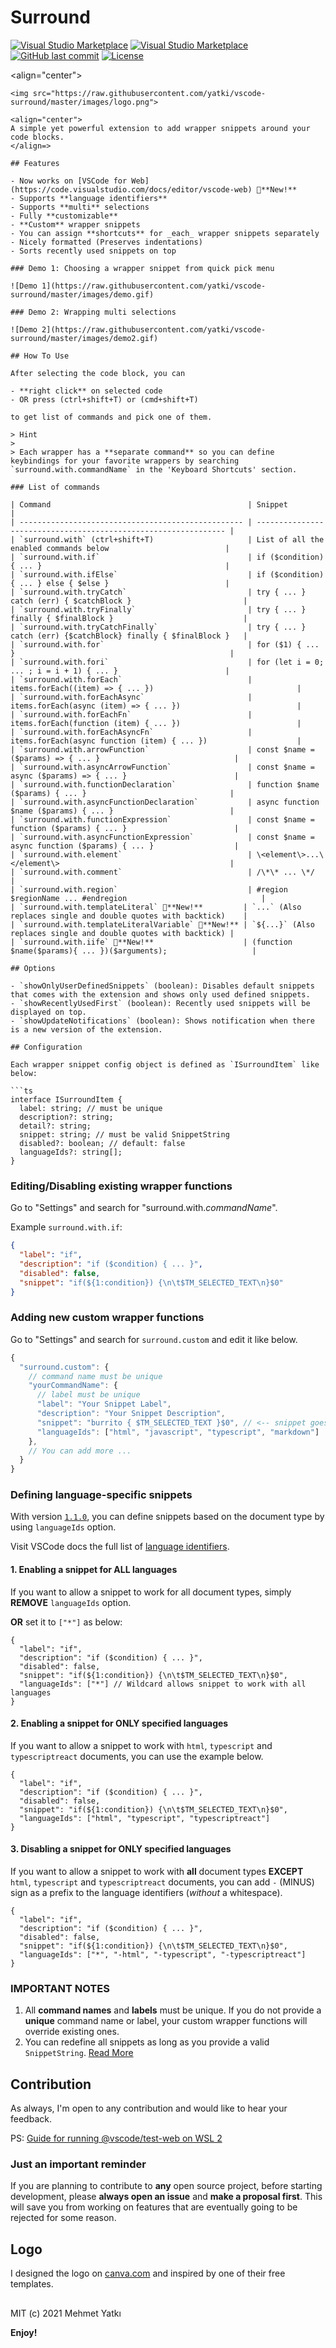 # Surround

[![Visual Studio Marketplace](https://img.shields.io/vscode-marketplace/v/yatki.vscode-surround.svg?style=flat-square)](https://marketplace.visualstudio.com/items?itemName=yatki.vscode-surround)
[![Visual Studio Marketplace](https://img.shields.io/vscode-marketplace/d/yatki.vscode-surround.svg?style=flat-square)](https://marketplace.visualstudio.com/items?itemName=yatki.vscode-surround)
[![GitHub last commit](https://img.shields.io/github/last-commit/yatki/vscode-surround.svg?style=flat-square)](https://github.com/yatki/vscode-surround)
[![License](https://img.shields.io/github/license/yatki/vscode-surround.svg?style=flat-square)](https://github.com/yatki/vscode-surround)

<align="center">
<br />

```
<img src="https://raw.githubusercontent.com/yatki/vscode-surround/master/images/logo.png">

<align="center">
A simple yet powerful extension to add wrapper snippets around your code blocks.
</align=>

## Features

- Now works on [VSCode for Web](https://code.visualstudio.com/docs/editor/vscode-web) 🚀**New!**
- Supports **language identifiers**
- Supports **multi** selections
- Fully **customizable**
- **Custom** wrapper snippets
- You can assign **shortcuts** for _each_ wrapper snippets separately
- Nicely formatted (Preserves indentations)
- Sorts recently used snippets on top

### Demo 1: Choosing a wrapper snippet from quick pick menu

![Demo 1](https://raw.githubusercontent.com/yatki/vscode-surround/master/images/demo.gif)

### Demo 2: Wrapping multi selections

![Demo 2](https://raw.githubusercontent.com/yatki/vscode-surround/master/images/demo2.gif)

## How To Use

After selecting the code block, you can

- **right click** on selected code
- OR press (ctrl+shift+T) or (cmd+shift+T)

to get list of commands and pick one of them.

> Hint
>
> Each wrapper has a **separate command** so you can define keybindings for your favorite wrappers by searching `surround.with.commandName` in the 'Keyboard Shortcuts' section.

### List of commands

| Command                                            | Snippet                                                         |
| -------------------------------------------------- | --------------------------------------------------------------- |
| `surround.with` (ctrl+shift+T)                     | List of all the enabled commands below                          |
| `surround.with.if`                                 | if ($condition) { ... }                                         |
| `surround.with.ifElse`                             | if ($condition) { ... } else { $else }                          |
| `surround.with.tryCatch`                           | try { ... } catch (err) { $catchBlock }                         |
| `surround.with.tryFinally`                         | try { ... } finally { $finalBlock }                             |
| `surround.with.tryCatchFinally`                    | try { ... } catch (err) {$catchBlock} finally { $finalBlock }   |
| `surround.with.for`                                | for ($1) { ... }                                                |
| `surround.with.fori`                               | for (let i = 0; ... ; i = i + 1) { ... }                        |
| `surround.with.forEach`                            | items.forEach((item) => { ... })                                |
| `surround.with.forEachAsync`                       | items.forEach(async (item) => { ... })                          |
| `surround.with.forEachFn`                          | items.forEach(function (item) { ... })                          |
| `surround.with.forEachAsyncFn`                     | items.forEach(async function (item) { ... })                    |
| `surround.with.arrowFunction`                      | const $name = ($params) => { ... }                              |
| `surround.with.asyncArrowFunction`                 | const $name = async ($params) => { ... }                        |
| `surround.with.functionDeclaration`                | function $name ($params) { ... }                                |
| `surround.with.asyncFunctionDeclaration`           | async function $name ($params) { ... }                          |
| `surround.with.functionExpression`                 | const $name = function ($params) { ... }                        |
| `surround.with.asyncFunctionExpression`            | const $name = async function ($params) { ... }                  |
| `surround.with.element`                            | \<element\>...\</element\>                                      |
| `surround.with.comment`                            | /\*\* ... \*/                                                   |
| `surround.with.region`                             | #region $regionName ... #endregion                              |
| `surround.with.templateLiteral` 🚀**New!**         | `...` (Also replaces single and double quotes with backtick)    |
| `surround.with.templateLiteralVariable` 🚀**New!** | `${...}` (Also replaces single and double quotes with backtick) |
| `surround.with.iife` 🚀**New!**                    | (function $name($params){ ... })($arguments);                   |

## Options

- `showOnlyUserDefinedSnippets` (boolean): Disables default snippets that comes with the extension and shows only used defined snippets.
- `showRecentlyUsedFirst` (boolean): Recently used snippets will be displayed on top.
- `showUpdateNotifications` (boolean): Shows notification when there is a new version of the extension.

## Configuration

Each wrapper snippet config object is defined as `ISurroundItem` like below:

```ts
interface ISurroundItem {
  label: string; // must be unique
  description?: string;
  detail?: string;
  snippet: string; // must be valid SnippetString
  disabled?: boolean; // default: false
  languageIds?: string[];
}
```

### Editing/Disabling existing wrapper functions

Go to "Settings" and search for "surround.with._commandName_".

Example `surround.with.if`:

```json
{
  "label": "if",
  "description": "if ($condition) { ... }",
  "disabled": false,
  "snippet": "if(${1:condition}) {\n\t$TM_SELECTED_TEXT\n}$0"
}
```

### Adding new custom wrapper functions

Go to "Settings" and search for `surround.custom` and edit it like below.

```js
{
  "surround.custom": {
    // command name must be unique
    "yourCommandName": {
      // label must be unique
      "label": "Your Snippet Label",
      "description": "Your Snippet Description",
      "snippet": "burrito { $TM_SELECTED_TEXT }$0", // <-- snippet goes here.
      "languageIds": ["html", "javascript", "typescript", "markdown"]
    },
    // You can add more ...
  }
}
```

### Defining language-specific snippets

With version [`1.1.0`](https://github.com/yatki/vscode-surround/releases), you can define snippets based on the document type by using `languageIds` option.

Visit VSCode docs the full list of [language identifiers](https://code.visualstudio.com/docs/languages/identifiers#_known-language-identifiers).

#### 1. Enabling a snippet for ALL languages

If you want to allow a snippet to work for all document types, simply **REMOVE** `languageIds` option.

**OR** set it to `["*"]` as below:

```jsonc
{
  "label": "if",
  "description": "if ($condition) { ... }",
  "disabled": false,
  "snippet": "if(${1:condition}) {\n\t$TM_SELECTED_TEXT\n}$0",
  "languageIds": ["*"] // Wildcard allows snippet to work with all languages
}
```

#### 2. Enabling a snippet for ONLY specified languages

If you want to allow a snippet to work with `html`, `typescript` and `typescriptreact` documents, you can use the example below.

```jsonc
{
  "label": "if",
  "description": "if ($condition) { ... }",
  "disabled": false,
  "snippet": "if(${1:condition}) {\n\t$TM_SELECTED_TEXT\n}$0",
  "languageIds": ["html", "typescript", "typescriptreact"]
}
```

#### 3. Disabling a snippet for ONLY specified languages

If you want to allow a snippet to work with **all** document types **EXCEPT** `html`, `typescript` and `typescriptreact` documents,
you can add `-` (MINUS) sign as a prefix to the language identifiers (_without_ a whitespace).

```jsonc
{
  "label": "if",
  "description": "if ($condition) { ... }",
  "disabled": false,
  "snippet": "if(${1:condition}) {\n\t$TM_SELECTED_TEXT\n}$0",
  "languageIds": ["*", "-html", "-typescript", "-typescriptreact"]
}
```

### IMPORTANT NOTES

1. All **command names** and **labels** must be unique. If you do not provide a **unique** command name or label, your custom wrapper functions will override existing ones.
1. You can redefine all snippets as long as you provide a valid `SnippetString`. [Read More](https://code.visualstudio.com/docs/extensionAPI/vscode-api#SnippetString)

## Contribution

As always, I'm open to any contribution and would like to hear your feedback.

PS: [Guide for running @vscode/test-web on WSL 2](https://medium.com/javarevisited/using-wsl-2-with-x-server-linux-on-windows-a372263533c3)

### Just an important reminder

If you are planning to contribute to **any** open source project,
before starting development, please **always open an issue** and **make a proposal first**.
This will save you from working on features that are eventually going to be rejected for some reason.

## Logo

I designed the logo on [canva.com](https://canva.com) and inspired by one of their free templates.

##

MIT (c) 2021 Mehmet Yatkı

**Enjoy!**
